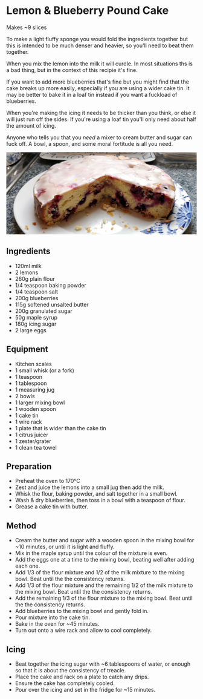 # Lemon & Blueberry Pound Cake

Makes ~9 slices

To make a light fluffy sponge you would fold the ingredients together but this is intended to be much denser and heavier, so you'll need to beat them together.

When you mix the lemon into the milk it will curdle. In most situations ths is a bad thing, but in the context of this recipie it's fine.

If you want to add more blueberries that's fine but you might find that the cake breaks up more easily, especially if you are using a wider cake tin. It may be better to bake it in a loaf tin instead if you want a fuckload of blueberries.

When you're making the icing it needs to be thicker than you think, or else it will just run off the sides. If you're using a loaf tin you'll only need about half the amount of icing.

Anyone who tells you that you _need_ a mixer to cream butter and sugar can fuck off. A bowl, a spoon, and some moral fortitude is all you need.

![A glazed lemon & blueberry pound cake on a white plate. The cake has been cut to expose the cooked blueberries and dense inner texture](/images/lemon_&_blueberry_pound_cake.png)

## Ingredients

- 120ml milk
- 2 lemons
- 260g plain flour
- 1/4 teaspoon baking powder
- 1/4 teaspoon salt
- 200g blueberries
- 115g softened unsalted butter
- 200g granulated sugar
- 50g maple syrup
- 180g icing sugar
- 2 large eggs

## Equipment

- Kitchen scales
- 1 small whisk (or a fork)
- 1 teaspoon
- 1 tablespoon
- 1 measuring jug
- 2 bowls
- 1 larger mixing bowl
- 1 wooden spoon
- 1 cake tin
- 1 wire rack
- 1 plate that is wider than the cake tin
- 1 citrus juicer
- 1 zester/grater
- 1 clean tea towel

## Preparation

- Preheat the oven to 170°C
- Zest and juice the lemons into a small jug then add the milk.
- Whisk the flour, baking powder, and salt together in a small bowl.
- Wash & dry blueberries, then toss in a bowl with a teaspoon of flour.
- Grease a cake tin with butter.

## Method

- Cream the butter and sugar with a wooden spoon in the mixing bowl for ~10 minutes, or until it is light and fluffy.
- Mix in the maple syrup until the colour of the mixture is even.
- Add the eggs one at a time to the mixing bowl, beating well after adding each one.
- Add 1/3 of the flour mixture and 1/2 of the milk mixture to the mixing bowl. Beat until the the consistency returns.
- Add 1/3 of the flour mixture and the remaining 1/2 of the milk mixture to the mixing bowl. Beat until the the consistency returns.
- Add the remaining 1/3 of the flour mixture to the mixing bowl. Beat until the the consistency returns.
- Add blueberries to the mixing bowl and gently fold in.
- Pour mixture into the cake tin.
- Bake in the oven for ~45 minutes.
- Turn out onto a wire rack and allow to cool completely.

## Icing

- Beat together the icing sugar with ~6 tablespoons of water, or enough so that it is about the consistency of treacle.
- Place the cake and rack on a plate to catch any drips.
- Ensure the cake has completely cooled.
- Pour over the icing and set in the fridge for ~15 minutes.
